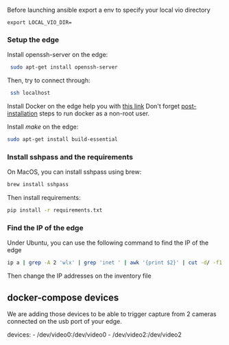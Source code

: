 Before launching ansible export a env to specify your local vio directory
```
export LOCAL_VIO_DIR=
```
### Setup the edge

Install openssh-server on the edge:
```bash
 sudo apt-get install openssh-server
```

Then, try to connect through:
```bash
 ssh localhost
```

Install Docker on the edge help you with [this link](https://docs.docker.com/engine/install/ubuntu/#install-using-the-repository)
Don't forget [post-installation](https://docs.docker.com/engine/install/linux-postinstall/) steps to run docker as a non-root user.

Install *make* on the edge:
```bash
sudo apt-get install build-essential
```


### Install sshpass and the requirements

On MacOS, you can install sshpass using brew:
```bash
brew install sshpass
```

Then install requirements:
```bash
pip install -r requirements.txt
```

### Find the IP of the edge

Under Ubuntu, you can use the following command to find the IP of the edge
```bash
ip a | grep -A 2 'wlx' | grep 'inet ' | awk '{print $2}' | cut -d/ -f1
```

Then change the IP addresses on the inventory file

## docker-compose devices

We are adding those devices to be able to trigger capture from 2 cameras connected on the usb port of your edge.

devices:
    - /dev/video0:/dev/video0
    - /dev/video2:/dev/video2


